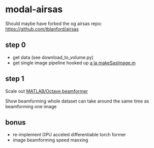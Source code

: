 # modal-airsas
Should maybe have forked the og airsas repo:
    https://github.com/tblanford/airsas

## step 0
- get data (see download_to_volume.py)
- get single image pipeline hooked up [a la makeSasImage.m](https://github.com/tblanford/airsas/blob/main/makeSasImage.m)

## step 1
Scale out [MATLAB/Octave beamformer](https://github.com/tblanford/airsas/blob/main/utilities/reconstructImage.m)

Show beamforming whole dataset can take around the same time as beamforming one image

## bonus
- re-implement GPU acceled differentiable torch former
- image beamforming speed maxxing